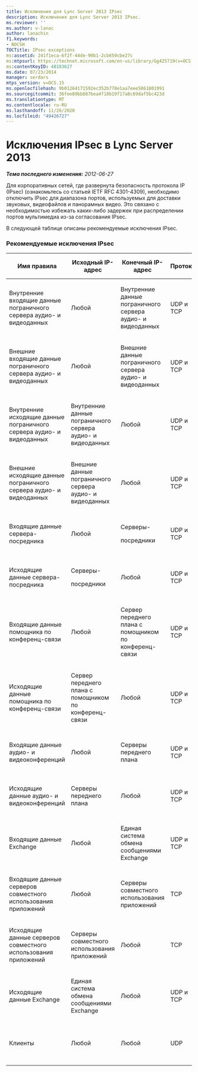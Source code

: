 ```yaml
---
title: Исключения для Lync Server 2013 IPsec
description: Исключения для Lync Server 2013 IPsec.
ms.reviewer: ''
ms.author: v-lanac
author: lanachin
f1.keywords:
- NOCSH
TOCTitle: IPsec exceptions
ms:assetid: 241f1eca-6f2f-44de-90b1-2cb659cbe27c
ms:mtpsurl: https://technet.microsoft.com/en-us/library/Gg425719(v=OCS.15)
ms:contentKeyID: 48183627
ms.date: 07/23/2014
manager: serdars
mtps_version: v=OCS.15
ms.openlocfilehash: 9b01264171592ec352b778e1aa7eee5861801991
ms.sourcegitcommit: 36fee89bb887bea4f18b19f17a8c69daf5bc423d
ms.translationtype: MT
ms.contentlocale: ru-RU
ms.lasthandoff: 11/26/2020
ms.locfileid: "49426727"
---
```

# <a name="ipsec-exceptions-in-lync-server-2013"></a>Исключения IPsec в Lync Server 2013

<div data-xmlns="http://www.w3.org/1999/xhtml">

<div class="topic" data-xmlns="http://www.w3.org/1999/xhtml" data-msxsl="urn:schemas-microsoft-com:xslt" data-cs="https://msdn.microsoft.com/">

<div data-asp="https://msdn2.microsoft.com/asp">



</div>

<div id="mainSection">

<div id="mainBody">

<span> </span>

_**Тема последнего изменения:** 2012-06-27_

Для корпоративных сетей, где развернута безопасность протокола IP (IPsec) (ознакомьтесь со статьей IETF RFC 4301-4309), необходимо отключить IPsec для диапазона портов, используемых для доставки звуковых, видеофайлов и панорамных видео. Это связано с необходимостью избежать каких-либо задержек при распределении портов мультимедиа из-за согласования IPsec.

В следующей таблице описаны рекомендуемые исключения IPsec.

### <a name="recommended-ipsec-exceptions"></a>Рекомендуемые исключения IPsec

<table style="width:100%;">
<colgroup>
<col style="width: 14%" />
<col style="width: 14%" />
<col style="width: 14%" />
<col style="width: 14%" />
<col style="width: 14%" />
<col style="width: 14%" />
<col style="width: 14%" />
</colgroup>
<thead>
<tr class="header">
<th>Имя правила</th>
<th>Исходный IP-адрес</th>
<th>Конечный IP-адрес</th>
<th>Протокол</th>
<th>Исходный порт</th>
<th>Конечный порт</th>
<th>Требование проверки подлинности</th>
</tr>
</thead>
<tbody>
<tr class="odd">
<td><p>Внутренние входящие данные пограничного сервера аудио- и видеоданных</p></td>
<td><p>Любой</p></td>
<td><p>Внутренние данные пограничного сервера аудио- и видеоданных</p></td>
<td><p>UDP и TCP</p></td>
<td><p>Любой</p></td>
<td><p>Любой</p></td>
<td><p>Не выполнять проверку подлинности</p></td>
</tr>
<tr class="even">
<td><p>Внешние входящие данные пограничного сервера аудио- и видеоданных</p></td>
<td><p>Любой</p></td>
<td><p>Внешние данные пограничного сервера аудио- и видеоданных</p></td>
<td><p>UDP и TCP</p></td>
<td><p>Любой</p></td>
<td><p>Любой</p></td>
<td><p>Не выполнять проверку подлинности</p></td>
</tr>
<tr class="odd">
<td><p>Внутренние исходящие данные пограничного сервера аудио- и видеоданных</p></td>
<td><p>Внутренние данные пограничного сервера аудио- и видеоданных</p></td>
<td><p>Любой</p></td>
<td><p>UDP и TCP</p></td>
<td><p>Любой</p></td>
<td><p>Любой</p></td>
<td><p>Не выполнять проверку подлинности</p></td>
</tr>
<tr class="even">
<td><p>Внешние исходящие данные пограничного сервера аудио- и видеоданных</p></td>
<td><p>Внешние данные пограничного сервера аудио- и видеоданных</p></td>
<td><p>Любой</p></td>
<td><p>UDP и TCP</p></td>
<td><p>Любой</p></td>
<td><p>Любой</p></td>
<td><p>Не выполнять проверку подлинности</p></td>
</tr>
<tr class="odd">
<td><p>Входящие данные сервера-посредника</p></td>
<td><p>Любой</p></td>
<td><p>Серверы-</p>
<p>посредники</p></td>
<td><p>UDP и TCP</p></td>
<td><p>Любой</p></td>
<td><p>Любой</p></td>
<td><p>Не выполнять проверку подлинности</p></td>
</tr>
<tr class="even">
<td><p>Исходящие данные сервера-посредника</p></td>
<td><p>Серверы-</p>
<p>посредники</p></td>
<td><p>Любой</p></td>
<td><p>UDP и TCP</p></td>
<td><p>Любой</p></td>
<td><p>Любой</p></td>
<td><p>Не выполнять проверку подлинности</p></td>
</tr>
<tr class="odd">
<td><p>Входящие данные помощника по конференц-связи</p></td>
<td><p>Любой</p></td>
<td><p>Сервер переднего плана с помощником по конференц-связи</p></td>
<td><p>UDP и TCP</p></td>
<td><p>Любой</p></td>
<td><p>Любой</p></td>
<td><p>Не выполнять проверку подлинности</p></td>
</tr>
<tr class="even">
<td><p>Исходящие данные помощника по конференц-связи</p></td>
<td><p>Сервер переднего плана с помощником по конференц-связи</p></td>
<td><p>Любой</p></td>
<td><p>UDP и TCP</p></td>
<td><p>Любой</p></td>
<td><p>Любой</p></td>
<td><p>Не выполнять проверку подлинности</p></td>
</tr>
<tr class="odd">
<td><p>Входящие данные аудио- и видеоконференций</p></td>
<td><p>Любой</p></td>
<td><p>Серверы переднего плана</p></td>
<td><p>UDP и TCP</p></td>
<td><p>Любой</p></td>
<td><p>Любой</p></td>
<td><p>Не выполнять проверку подлинности</p></td>
</tr>
<tr class="even">
<td><p>Исходящие данные аудио- и видеоконференций</p></td>
<td><p>Серверы переднего плана</p></td>
<td><p>Любой</p></td>
<td><p>UDP и TCP</p></td>
<td><p>Любой</p></td>
<td><p>Любой</p></td>
<td><p>Не выполнять проверку подлинности</p></td>
</tr>
<tr class="odd">
<td><p>Входящие данные Exchange</p></td>
<td><p>Любой</p></td>
<td><p>Единая система обмена сообщениями Exchange</p></td>
<td><p>UDP и TCP</p></td>
<td><p>Любой</p></td>
<td><p>Любой</p></td>
<td><p>Не выполнять проверку подлинности</p></td>
</tr>
<tr class="even">
<td><p>Входящие данные серверов совместного использования приложений</p></td>
<td><p>Любой</p></td>
<td><p>Серверы совместного использования приложений</p></td>
<td><p>TCP</p></td>
<td><p>Любой</p></td>
<td><p>Любой</p></td>
<td><p>Не выполнять проверку подлинности</p></td>
</tr>
<tr class="odd">
<td><p>Исходящие данные серверов совместного использования приложений</p></td>
<td><p>Серверы совместного использования приложений</p></td>
<td><p>Любой</p></td>
<td><p>TCP</p></td>
<td><p>Любой</p></td>
<td><p>Любой</p></td>
<td><p>Не выполнять проверку подлинности</p></td>
</tr>
<tr class="even">
<td><p>Исходящие данные Exchange</p></td>
<td><p>Единая система обмена сообщениями Exchange</p></td>
<td><p>Любой</p></td>
<td><p>UDP и TCP</p></td>
<td><p>Любой</p></td>
<td><p>Любой</p></td>
<td><p>Не выполнять проверку подлинности</p></td>
</tr>
<tr class="odd">
<td><p>Клиенты</p></td>
<td><p>Любой</p></td>
<td><p>Любой</p></td>
<td><p>UDP</p></td>
<td><p>Указанный диапазон портов мультимедиа</p></td>
<td><p>Любой</p></td>
<td><p>Не выполнять проверку подлинности</p></td>
</tr>
</tbody>
</table>


</div>

<span> </span>

</div>

</div>

</div>

